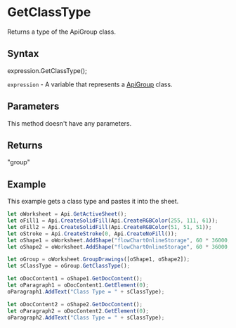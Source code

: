 # GetClassType

Returns a type of the ApiGroup class.

## Syntax

expression.GetClassType();

`expression` - A variable that represents a [ApiGroup](../ApiGroup.md) class.

## Parameters

This method doesn't have any parameters.

## Returns

"group"

## Example

This example gets a class type and pastes it into the sheet.

```javascript
let oWorksheet = Api.GetActiveSheet();
let oFill1 = Api.CreateSolidFill(Api.CreateRGBColor(255, 111, 61));
let oFill2 = Api.CreateSolidFill(Api.CreateRGBColor(51, 51, 51));
let oStroke = Api.CreateStroke(0, Api.CreateNoFill());
let oShape1 = oWorksheet.AddShape("flowChartOnlineStorage", 60 * 36000, 35 * 36000, oFill1, oStroke, 0, 2 * 36000, 0, 3 * 36000);
let oShape2 = oWorksheet.AddShape("flowChartOnlineStorage", 60 * 36000, 35 * 36000, oFill2, oStroke, 0, 15 * 36000, 0, 30 * 36000);

let oGroup = oWorksheet.GroupDrawings([oShape1, oShape2]);
let sClassType = oGroup.GetClassType();

let oDocContent1 = oShape1.GetDocContent();
let oParagraph1 = oDocContent1.GetElement(0);
oParagraph1.AddText("Class Type = " + sClassType);

let oDocContent2 = oShape2.GetDocContent();
let oParagraph2 = oDocContent2.GetElement(0);
oParagraph2.AddText("Class Type = " + sClassType);

```
